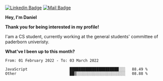 [![Linkedin Badge](https://img.shields.io/badge/-LinkedIn-0e76a8?style=flat-square&logo=Linkedin&logoColor=white)](https://www.linkedin.com/in/daniel-negi-592ba3223/)
[![Mail Badge](https://img.shields.io/badge/Gmail-D14836?style=flat-square&logo=gmail&logoColor=white)](mailto:daniel.ravi.negi@googlemail.com)

**Hey, I'm Daniel**

**Thank you for being interested in my profile!**

I'am a CS student, currently working at the general students' committee of paderborn univeristy.

**What've I been up to this month?** 

<!--START_SECTION:waka-->

```text
From: 01 February 2022 - To: 03 March 2022

JavaScript                   ██████████████████████░░░   88.49 %
Other                        ██▒░░░░░░░░░░░░░░░░░░░░░░   08.88 %
```

<!--END_SECTION:waka-->
